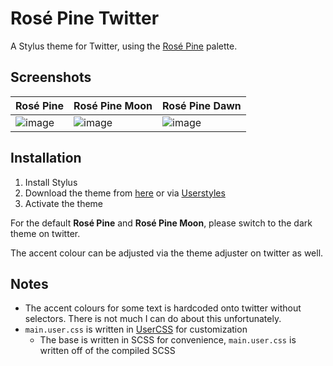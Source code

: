 # Rosé Pine Twitter

A Stylus theme for Twitter, using the [Rosé Pine](https://rosepinetheme.com/) palette.

## Screenshots

| Rosé Pine | Rosé Pine Moon | Rosé Pine Dawn |
|---|---|---|
|![image](https://user-images.githubusercontent.com/95392008/233385990-617c27f1-0464-4cef-97a0-f0eb307e0a32.png)|![image](https://user-images.githubusercontent.com/95392008/233386076-3fa1c336-507b-4308-9d15-dfaf4f6aa909.png)|![image](https://user-images.githubusercontent.com/95392008/233386477-806ce52f-7819-4d91-8795-ef25845b5d73.png)|

## Installation

1. Install Stylus
2. Download the theme from [here](https://github.com/apriltaoyvr/twitter-rose-pine/raw/main/main.user.css) or via [Userstyles](https://userstyles.world/style/9440/rose-pine-twitter)
3. Activate the theme

For the default **Rosé Pine** and **Rosé Pine Moon**, please switch to the dark theme on twitter.

The accent colour can be adjusted via the theme adjuster on twitter as well.

## Notes

- The accent colours for some text is hardcoded onto twitter without selectors. There is not much I can do about this unfortunately.
- `main.user.css` is written in [UserCSS](https://github.com/openstyles/stylus/wiki/Writing-UserCSS#var) for customization
  - The base is written in SCSS for convenience, `main.user.css` is written off of the compiled SCSS
